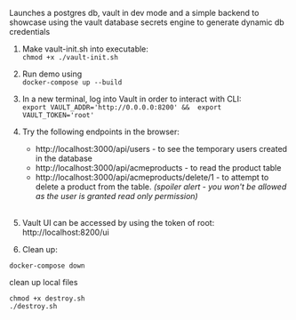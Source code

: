 Launches a postgres db, vault in dev mode and a simple backend to showcase using the vault database secrets engine to generate dynamic db credentials

1.  Make vault-init.sh into executable:\
     `chmod +x ./vault-init.sh`
    <br>
2.  Run demo using\
     `docker-compose up --build`
    <br>
3.  In a new terminal, log into Vault in order to interact with CLI:\
     `export VAULT_ADDR='http://0.0.0.0:8200' && 
export VAULT_TOKEN='root'`
    <br>
4.  Try the following endpoints in the browser:

    -   http://localhost:3000/api/users - to see the temporary users created in the database
    -   http://localhost:3000/api/acmeproducts - to read the product table
    -   http://localhost:3000/api/acmeproducts/delete/1 - to attempt to delete a product from the table. _(spoiler alert - you won't be allowed as the user is granted read only permission)_

    <br>

5.  Vault UI can be accessed by using the token of root:\
    http://localhost:8200/ui

6.  Clean up:

```
docker-compose down

```

clean up local files

```
chmod +x destroy.sh
./destroy.sh
```
